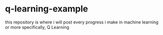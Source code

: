 # q-learning-example
this repository is where i will post every progress i make in machine learning or more specifically, Q Learning

